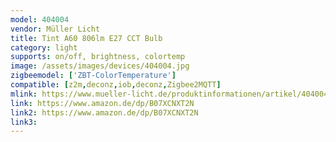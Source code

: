 ```yaml
---
model: 404004
vendor: Müller Licht 
title: Tint A60 806lm E27 CCT Bulb
category: light
supports: on/off, brightness, colortemp
image: /assets/images/devices/404004.jpg
zigbeemodel: ['ZBT-ColorTemperature']
compatible: [z2m,deconz,iob,deconz,Zigbee2MQTT]
mlink: https://www.mueller-licht.de/produktinformationen/artikel/404004/
link: https://www.amazon.de/dp/B07XCNXT2N
link2: https://www.amazon.de/dp/B07XCNXT2N
link3: 
---
```

